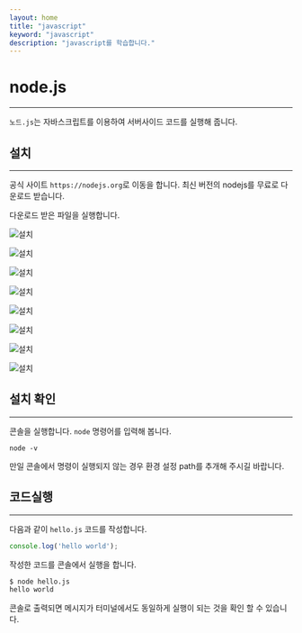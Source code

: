 ```yaml
---
layout: home
title: "javascript"
keyword: "javascript"
description: "javascript를 학습합니다."
---
```


# node.js
---
`노드.js`는 자바스크립트를 이용하여 서버사이드 코드를 실행해 줍니다.

## 설치
---
공식 사이트 `https://nodejs.org`로 이동을 합니다.
최신 버전의 nodejs를 무료로 다운로드 받습니다.


다운로드 받은 파일을 실행합니다.

![설치](./img/nodejs_02.png)

![설치](./img/nodejs_03.png)

![설치](./img/nodejs_04.png)

![설치](./img/nodejs_05.png)

![설치](./img/nodejs_06.png)

![설치](./img/nodejs_07.png)

![설치](./img/nodejs_08.png)

![설치](./img/nodejs_09.png)

## 설치 확인
---
콘솔을 실행합니다. `node` 명령어를 입력해 봅니다.

```
node -v
```

만일 콘솔에서 명령이 실행되지 않는 경우 환경 설정 path를 추개해 주시길 바랍니다.

## 코드실행
---

다음과 같이 `hello.js` 코드를 작성합니다.

```javascript
console.log('hello world');
```

작성한 코드를 콘솔에서 실행을 합니다.

```bash
$ node hello.js
hello world
```

콘솔로 출력되면 메시지가 터미널에서도 동일하게 실행이 되는 것을 확인 할 수 있습니다.